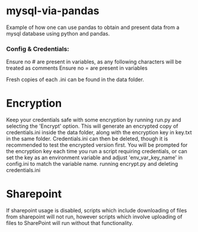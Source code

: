 # mysql-via-pandas
Example of how one can use pandas to obtain and present data from a mysql database using python and pandas.


### Config & Credentials:
Ensure no # are present in variables, as any following characters will be treated as comments
Ensure no = are present in variables

Fresh copies of each .ini can be found in the data folder.

# Encryption
Keep your credentials safe with some encryption by running run.py and selecting the 'Encrypt' option. This will generate an encrypted copy of credentials.ini inside the data folder, along with the encryption key in key.txt in the same folder. Credentials.ini can then be deleted, though it is recommended to test the encrypted version first.
You will be prompted for the encryption key each time you run a script requiring credentials, or can set the key as an environment variable and adjust 'env_var_key_name' in config.ini to match the variable name.
running encrypt.py and deleting credentials.ini

# Sharepoint
If sharepoint usage is disabled, scripts which include downloading of files from sharepoint will not run, however scripts which involve uploading of files to SharePoint will run without that functionality.

